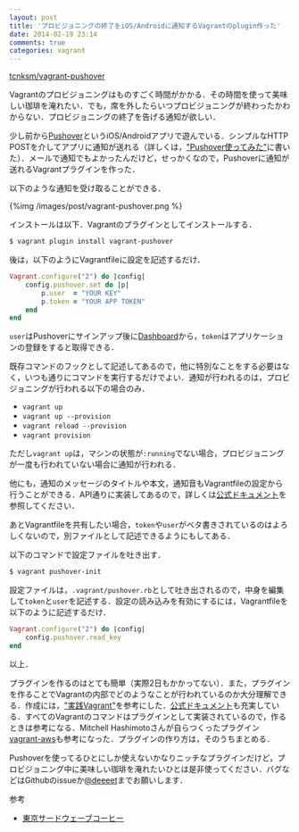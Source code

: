 ```yaml
---
layout: post
title: 'プロビジョニングの終了をiOS/Androidに通知するVagrantのplugin作った'
date: 2014-02-19 23:14
comments: true
categories: vagrant
---
```


[tcnksm/vagrant-pushover](https://github.com/tcnksm/vagrant-pushover)

Vagrantのプロビジョニングはものすごく時間がかかる．その時間を使って美味しい珈琲を淹れたい．でも，席を外したらいつプロビジョニングが終わったかわからない．プロビジョニングの終了を告げる通知が欲しい．

少し前から[Pushover](https://pushover.net/)というiOS/Androidアプリで遊んでいる．シンプルなHTTP POSTを介してアプリに通知が送れる（詳しくは，["Pushover使ってみた"](http://deeeet.com/writing/2014/02/09/pushover/)に書いた）．メールで通知でもよかったんだけど，せっかくなので，Pushoverに通知が送れるVagrantプラグインを作った．

以下のような通知を受け取ることができる．

{%img /images/post/vagrant-pushover.png %}

インストールは以下．Vagrantのプラグインとしてインストールする．

```bash
$ vagrant plugin install vagrant-pushover
```

後は，以下のようにVagrantfileに設定を記述するだけ．

```ruby
Vagrant.configure("2") do |config|
    config.pushover.set do |p|
        p.user  = "YOUR KEY"
        p.token = "YOUR APP TOKEN"
    end
end                        
```

`user`はPushoverにサインアップ後に[Dashboard](https://pushover.net/)から，`token`はアプリケーションの登録をすると取得できる．

既存コマンドのフックとして記述してあるので，他に特別なことをする必要はなく，いつも通りにコマンドを実行するだけでよい．通知が行われるのは，プロビジョニングが行われる以下の場合のみ．

- `vagrant up`
- `vagrant up --provision`
- `vagrant reload --provision`
- `vagrant provision`

ただし`vagrant up`は，マシンの状態が`:running`でない場合，プロビジョニングが一度も行われていない場合に通知が行われる．

他にも，通知のメッセージのタイトルや本文，通知音もVagrantfileの設定から行うことができる．API通りに実装してあるので，詳しくは[公式ドキュメント](https://pushover.net/api)を参照してください．

あとVagrantfileを共有したい場合，`token`や`user`がベタ書きされているのはよろしくないので，別ファイルとして記述できるようにもしてある．

以下のコマンドで設定ファイルを吐き出す．

```bash
$ vagrant pushover-init
```

設定ファイルは，`.vagrant/pushover.rb`として吐き出されるので，中身を編集して`token`と`user`を記述する．設定の読み込みを有効にするには，Vagrantfileを以下のように記述するだけ．

```ruby
Vagrant.configure("2") do |config|
    config.pushover.read_key
end
```

以上．

プラグインを作るのはとても簡単（実際2日もかかってない）．また，プラグインを作ることでVagrantの内部でどのようなことが行われているのか大分理解できる．作成には，["実践Vagrant"](http://www.amazon.co.jp/%E5%AE%9F%E8%B7%B5-Vagrant-Mitchell-Hashimoto/dp/4873116651)を参考にした．[公式ドキュメント](http://docs.vagrantup.com/v2/plugins/)も充実している．すべてのVagrantのコマンドはプラグインとして実装されているので，作るときは参考になる．Mitchell Hashimotoさんが自らつくったプラグイン[vagrant-aws](https://github.com/mitchellh/vagrant-aws)も参考になった．プラグインの作り方は，そのうちまとめる．

Pushoverを使ってるひとにしか使えないかなりニッチなプラグインだけど，プロビジョニング中に美味しい珈琲を淹れたいひとは是非使ってください．バグなどはGithubのissueか[@deeeet](https://twitter.com/deeeet)までお願いします．

参考

- [東京サードウェーブコーヒー](http://deeeet.com/writing/2014/01/21/third-wave-tokyo/)



